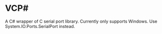 # VCP#
A C# wrapper of C serial port library. Currently only supports Windows. Use System.IO.Ports.SerialPort instead.
